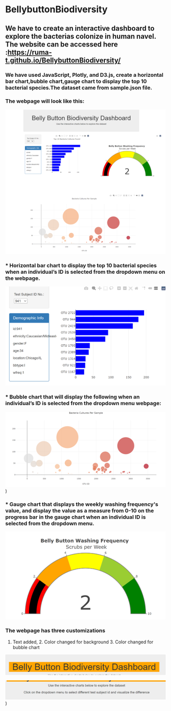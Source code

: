 # BellybuttonBiodiversity

## We have to create an interactive dashboard to explore the bacterias colonize in human navel. The website can be accessed here :https://ruma-t.github.io/BellybuttonBiodiversity/

###  We have used JavaScript, Plotly, and D3.js, create a horizontal bar chart,bubble chart,gauge chart to display the top 10 bacterial species.The dataset came from sample.json file.
      
 ### The webpage will look like this:     
      

![png_ Bellybuttondashboard](https://github.com/Ruma-T/BellybuttonBiodiversity/blob/main/Resources/Bellybuttondashboard.PNG)




###  *  Horizontal bar chart to display the top 10 bacterial species  when an individual’s ID is selected from the dropdown menu on the webpage.

![png_ barh](https://github.com/Ruma-T/BellybuttonBiodiversity/blob/main/Resources/barh.PNG)




###   *  Bubble chart that will display the following when an individual’s ID is selected from the dropdown menu webpage:



![png_ Bubble%20chart](https://github.com/Ruma-T/BellybuttonBiodiversity/blob/main/Resources/Bubble%20chart.PNG)
)

###  * Gauge chart that displays the weekly washing frequency's value, and display the value as a measure from 0-10 on the progress bar in the gauge chart when an individual ID is selected from the dropdown menu.


![png_ Gauge%20chart](https://github.com/Ruma-T/BellybuttonBiodiversity/blob/main/Resources/Gauge%20chart.PNG)



### The webpage has three customizations

1. Text added, 2. Color changed for background 3. Color changed for bubble chart


![png_ Orange%20background](https://github.com/Ruma-T/BellybuttonBiodiversity/blob/main/Resources/Orange%20background.PNG)





![png_ Added%20text](https://github.com/Ruma-T/BellybuttonBiodiversity/blob/main/Resources/Added%20text.PNG)
)


